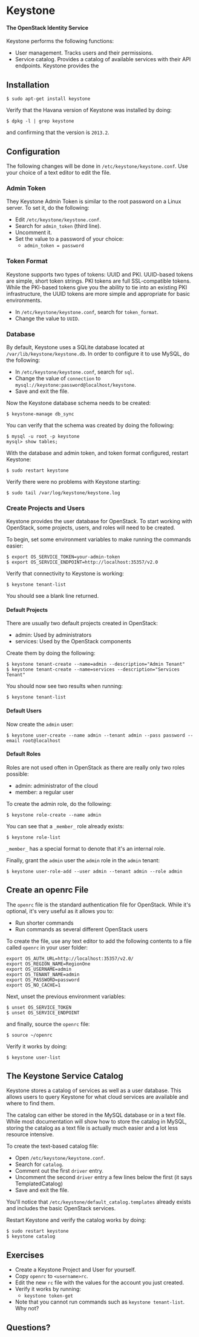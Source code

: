 # Keystone

#### The OpenStack Identity Service

Keystone performs the following functions:

  * User management. Tracks users and their permissions.
  * Service catalog. Provides a catalog of available services with their API endpoints.
Keystone provides the

## Installation

    $ sudo apt-get install keystone

Verify that the Havana version of Keystone was installed by doing:

    $ dpkg -l | grep keystone

and confirming that the version is `2013.2`.

## Configuration

The following changes will be done in `/etc/keystone/keystone.conf`. Use your choice of a text editor to edit the file.

### Admin Token

They Keystone Admin Token is similar to the root password on a Linux server. To set it, do the following:

  * Edit `/etc/keystone/keystone.conf`.
  * Search for `admin_token` (third line).
  * Uncomment it.
  * Set the value to a password of your choice:
    * `admin_token = password`

### Token Format

Keystone supports two types of tokens: UUID and PKI. UUID-based tokens are simple, short token strings. PKI tokens are full SSL-compatible tokens. While the PKI-based tokens give you the ability to tie into an existing PKI infrastructure, the UUID tokens are more simple and appropriate for basic environments.

  * In `/etc/keystone/keystone.conf`, search for `token_format`.
  * Change the value to `UUID`.

### Database

By default, Keystone uses a SQLite database located at `/var/lib/keystone/keystone.db`. In order to configure it to use MySQL, do the following:

  * In `/etc/keystone/keystone.conf`, search for `sql`.
  * Change the value of `connection` to `mysql://keystone:password@localhost/keystone`.
  * Save and exit the file.

Now the Keystone database schema needs to be created:

    $ keystone-manage db_sync

You can verify that the schema was created by doing the following:

    $ mysql -u root -p keystone
    mysql> show tables;

With the database and admin token, and token format configured, restart Keystone:

    $ sudo restart keystone

Verify there were no problems with Keystone starting:

    $ sudo tail /var/log/keystone/keystone.log

### Create Projects and Users

Keystone provides the user database for OpenStack. To start working with OpenStack, some projects, users, and roles will need to be created.

To begin, set some environment variables to make running the commands easier:

    $ export OS_SERVICE_TOKEN=your-admin-token
    $ export OS_SERVICE_ENDPOINT=http://localhost:35357/v2.0

Verify that connectivity to Keystone is working:

    $ keystone tenant-list

You should see a blank line returned.

#### Default Projects

There are usually two default projects created in OpenStack:

  * admin: Used by administrators
  * services: Used by the OpenStack components

Create them by doing the following:

    $ keystone tenant-create --name=admin --description="Admin Tenant"
    $ keystone tenant-create --name=services --description="Services Tenant"

You should now see two results when running:

    $ keystone tenant-list

#### Default Users

Now create the `admin` user:

    $ keystone user-create --name admin --tenant admin --pass password --email root@localhost

#### Default Roles

Roles are not used often in OpenStack as there are really only two roles possible:

  * admin: administrator of the cloud
  * member: a regular user

To create the admin role, do the following:

    $ keystone role-create --name admin

You can see that a `_member_` role already exists:

    $ keystone role-list

`_member_` has a special format to denote that it's an internal role.

Finally, grant the `admin` user the `admin` role in the `admin` tenant:

    $ keystone user-role-add --user admin --tenant admin --role admin

## Create an openrc File

The `openrc` file is the standard authentication file for OpenStack. While it's optional, it's very useful as it allows you to:

  * Run shorter commands
  * Run commands as several different OpenStack users

To create the file, use any text editor to add the following contents to a file called `openrc` in your user folder:

    export OS_AUTH_URL=http://localhost:35357/v2.0/
    export OS_REGION_NAME=RegionOne
    export OS_USERNAME=admin
    export OS_TENANT_NAME=admin
    export OS_PASSWORD=password
    export OS_NO_CACHE=1

Next, unset the previous environment variables:

    $ unset OS_SERVICE_TOKEN
    $ unset OS_SERVICE_ENDPOINT

and finally, source the `openrc` file:

    $ source ~/openrc

Verify it works by doing:

    $ keystone user-list

## The Keystone Service Catalog

Keystone stores a catalog of services as well as a user database. This allows users to query Keystone for what cloud services are available and where to find them.

The catalog can either be stored in the MySQL database or in a text file. While most documentation will show how to store the catalog in MySQL, storing the catalog as a text file is actually much easier and a lot less resource intensive.

To create the text-based catalog file:

  * Open `/etc/keystone/keystone.conf`.
  * Search for `catalog`.
  * Comment out the first `driver` entry.
  * Uncomment the second `driver` entry a few lines below the first (it says TemplatedCatalog)
  * Save and exit the file.

You'll notice that `/etc/keystone/default_catalog.templates` already exists and includes the basic OpenStack services.

Restart Keystone and verify the catalog works by doing:

    $ sudo restart keystone
    $ keystone catalog

## Exercises

  * Create a Keystone Project and User for yourself.
  * Copy `openrc` to `<username>rc`.
  * Edit the new `rc` file with the values for the account you just created.
  * Verify it works by running:
    * `keystone token-get`
  * Note that you cannot run commands such as `keystone tenant-list`. Why not?

## Questions?
